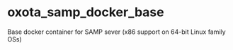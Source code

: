 # oxota_samp_docker_base
Base docker container for SAMP sever (x86 support on 64-bit Linux family OSs)
